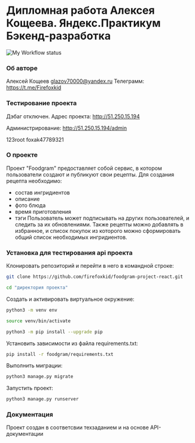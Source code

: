 # Дипломная работа Алексея Кощеева. Яндекс.Практикум Бэкенд-разработка
![My Workflow status](https://github.com/firefoxkid/foodgram-project-react/actions/workflows/main.yml/badge.svg)

### Об авторе

Алексей Кощеев 
glazov70000@yandex.ru
Телеграмм: https://t.me/Firefoxkid
  
### Тестирование проекта
Дэбаг отключен. Адрес проекта:
http://51.250.15.194

Администрирование:
http://51.250.15.194/admin

123root
foxak47789321

### О проекте

Проект "Foodgram" предоставляет собой сервис, в котором пользователи создают и публикуют свои рецепты. 
Для создания рецепта необходимо:
  - состав ингридиентов
  - описание
  - фото блюда
  - время приготовления
  - тэги
Пользователь может подписывать на других пользователей, и следить за их обновлениями.
Также рецепты можно добавлять в избранное, и список покупок из которого можно сформировать общий список необходимых ингридиентов.

### Установка для тестирования api проекта
Клонировать репозиторий и перейти в него в командной строке:

```bash
git clone https://github.com/firefoxkid/foodgram-project-react.git
```

```bash
cd "директория проекта"
```

Cоздать и активировать виртуальное окружение:

```bash
python3 -m venv env
```

```bash
source venv/bin/activate
```

```bash
python3 -m pip install --upgrade pip
```

Установить зависимости из файла requirements.txt:

```bash
pip install -r foodgram/requirements.txt
```

Выполнить миграции:

```bash
python3 manage.py migrate
```

Запустить проект:

```bash
python3 manage.py runserver
```

### Документация 
Проект создан в соответсвии техзаданием и на основе API-документации
